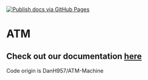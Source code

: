 [![Publish docs via GitHub Pages](https://github.com/thieleju/ATM/actions/workflows/mkdocs-gh-pages.yml/badge.svg?branch=main)](https://github.com/thieleju/ATM/actions/workflows/mkdocs-gh-pages.yml)
# ATM

## Check out our documentation [here](https://atm.node5.de/)

Code origin is DanH957/ATM-Machine
